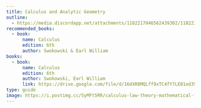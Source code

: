 ```yaml
---
title: Calculus and Analytic Geometry
outline:
  - https://media.discordapp.net/attachments/1182217046562439302/1182239390358065302/Calculus.jpg?ex=6583f93b&is=6571843b&hm=d7a1b4940eb74d0650ebcbe82d1484e373182885d45a081cd7fc63d177f5621a&=&format=webp&width=725&height=581
recommended_books:
  - book:
      name: Calculus
      edition: 6th
      author: Swokowski & Earl William
books:
  - book:
      name: Calculus
      edition: 6th
      author: Swokowski, Earl William
      link: https://drive.google.com/file/d/16dXR8MQLff9xTC4fY7LE01od39TzLG-h/view
type: guide
image: https://i.postimg.cc/5yMFt5RR/calculus-law-theory-mathematical-formula-600nw-396938626.jpg
---
```


